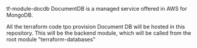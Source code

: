tf-module-docdb
DocumentDB is a managed service offered in AWS for MongoDB.

All the terraform code tpo provision Document DB will be hosted in this repository.
This will be the backend module, which will be called from the root module "terraform-databases"